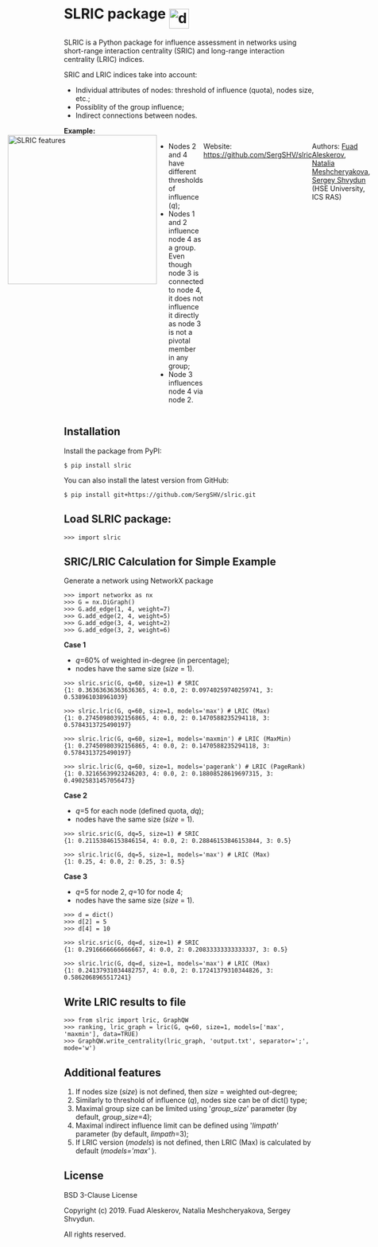 # SLRIC package  <img align="middle" src="https://www.hse.ru/data/2019/03/29/1187981536/slric.png" alt="drawing" width="40"/>

<p>SLRIC is a Python package for influence assessment in networks using short-range interaction centrality (SRIC) and long-range interaction centrality (LRIC) indices.</p>
<div>
<p>SRIC and LRIC indices take into account:</p>
<ul>
<li>Individual attributes of nodes: threshold of influence (quota), nodes size, etc.;</li>
<li>Possiblity of the group influence;</li>
<li>Indirect connections between nodes.</li>
</ul>
</div>
<b>Example:</b>
<div style="display: flex; justify-content: center;">
  <img src="https://www.hse.ru/data/2019/03/29/1187981382/graph.png" alt="SLRIC features" width="300"/>
<ul>
<li>Nodes 2 and 4 have different thresholds of influence (<i>q</i>);</li>
<li>Nodes 1 and 2 influence node 4 as a group. Even though node 3 is connected to node 4, it does not influence it directly as node 3 is not a pivotal member in any group;</li>
<li>Node 3 influences node 4 via node 2.</li>
</ul>
<p>Website: <a href="https://github.com/SergSHV/slric" rel="nofollow">https://github.com/SergSHV/slric</a>
<p>Authors: <a href="https://www.hse.ru/en/org/persons/140159" rel="nofollow">Fuad Aleskerov</a>, <a href="https://www.hse.ru/en/staff/natamesc" rel="nofollow">Natalia Meshcheryakova</a>, <a href="https://www.hse.ru/en/staff/Shv" rel="nofollow">Sergey Shvydun</a> (HSE University, ICS RAS)</div>

## Installation
Install the package from PyPI:

    $ pip install slric

You can also install the latest version from GitHub:

    $ pip install git+https://github.com/SergSHV/slric.git

## Load SLRIC package:


    >>> import slric


## SRIC/LRIC Calculation for Simple Example

Generate a network using NetworkX package 


    >>> import networkx as nx
    >>> G = nx.DiGraph()
    >>> G.add_edge(1, 4, weight=7)
    >>> G.add_edge(2, 4, weight=5)
    >>> G.add_edge(3, 4, weight=2)
    >>> G.add_edge(3, 2, weight=6) 


**Case 1**
- *q*=60% of weighted in-degree (in percentage);
-  nodes have the same size (*size* = 1).

[//]: # (Case 1)



 
    >>> slric.sric(G, q=60, size=1) # SRIC 
    {1: 0.36363636363636365, 4: 0.0, 2: 0.09740259740259741, 3: 0.538961038961039}
    
    >>> slric.lric(G, q=60, size=1, models='max') # LRIC (Max) 
    {1: 0.27450980392156865, 4: 0.0, 2: 0.1470588235294118, 3: 0.5784313725490197}
    
    >>> slric.lric(G, q=60, size=1, models='maxmin') # LRIC (MaxMin)
    {1: 0.27450980392156865, 4: 0.0, 2: 0.1470588235294118, 3: 0.5784313725490197}
    
    >>> slric.lric(G, q=60, size=1, models='pagerank') # LRIC (PageRank)
    {1: 0.32165639923246203, 4: 0.0, 2: 0.18808528619697315, 3: 0.49025831457056473}
 
 
 **Case 2** 
- *q*=5 for each node (defined quota, *dq*);
- nodes have the same size (*size* = 1).

[//]: # (Case 2)
 
    
    >>> slric.sric(G, dq=5, size=1) # SRIC
    {1: 0.21153846153846154, 4: 0.0, 2: 0.28846153846153844, 3: 0.5}
    
    >>> slric.lric(G, dq=5, size=1, models='max') # LRIC (Max)
    {1: 0.25, 4: 0.0, 2: 0.25, 3: 0.5}


**Case 3** 
- *q*=5 for node 2, *q*=10 for node 4;
- nodes have the same size (*size* = 1).

[//]: # (Case 3)


    >>> d = dict()
    >>> d[2] = 5
    >>> d[4] = 10
    
    >>> slric.sric(G, dq=d, size=1) # SRIC
    {1: 0.2916666666666667, 4: 0.0, 2: 0.20833333333333337, 3: 0.5}
    
    >>> slric.lric(G, dq=d, size=1, models='max') # LRIC (Max)
    {1: 0.24137931034482757, 4: 0.0, 2: 0.17241379310344826, 3: 0.5862068965517241}


## Write LRIC results to file
    >>> from slric import lric, GraphQW
    >>> ranking, lric_graph = lric(G, q=60, size=1, models=['max', 'maxmin'], data=TRUE)
    >>> GraphQW.write_centrality(lric_graph, 'output.txt', separator=';', mode='w')


## Additional features
1) If nodes size (*size*) is not defined, then *size* = weighted out-degree;
2) Similarly to threshold of influence (*q*), nodes size can be of dict() type;
3) Maximal group size can be limited using '*group_size*' parameter (by default, *group_size*=4);
4) Maximal indirect influence limit can be defined using '*limpath*' parameter (by default, *limpath*=3);
5) If LRIC version (*models*) is not defined, then LRIC (Max) is calculated by default (*models='max'* ).

## License

BSD 3-Clause License

Copyright (c) 2019. Fuad Aleskerov, Natalia Meshcheryakova, Sergey Shvydun.

All rights reserved.
